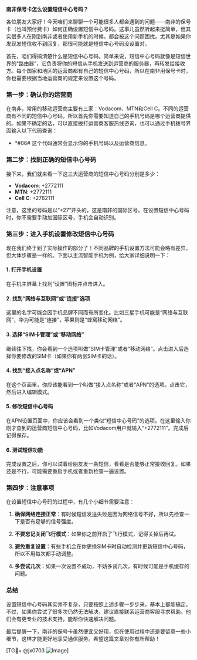 **南非保号卡怎么设置短信中心号码？**

各位朋友大家好！今天咱们来聊聊一个可能很多人都会遇到的问题——南非的保号卡（也叫预付费卡）如何正确设置短信中心号码。这事儿虽然听起来挺简单，但其实很多人在刚到南非或者使用新手机的时候，都会被这个问题困扰。尤其是如果你发现发短信收不到回复，那很可能就是短信中心号码没设置对。

首先，咱们得搞清楚什么是短信中心号码。简单来说，短信中心号码就像是短信世界的“路由器”，它负责将你的短信从手机发送到运营商的服务器，再转发给接收方。每个国家和地区的运营商都有自己的短信中心号码，所以在南非用保号卡时，你也需要根据当地运营商的规定来设置这个号码。

### **第一步：确认你的运营商**
在南非，常用的移动运营商主要有三家：Vodacom、MTN和Cell C。不同的运营商有不同的短信中心号码，所以首先你需要知道自己的手机号码是哪个运营商提供的。如果不确定的话，可以直接拨打运营商客服热线咨询，也可以通过手机拨号界面输入以下代码查询：
- *#06#
这个代码通常会显示你的手机号码以及运营商信息。

### **第二步：找到正确的短信中心号码**
接下来，我们就来看一下这三大运营商的短信中心号码分别是多少：

- **Vodacom**: +2772111
- **MTN**: +2772111
- **Cell C**: +2782111

注意，这里的号码是以“+27”开头的，这是南非的国际区号。在设置短信中心号码时，你不需要手动加国际区号，手机会自动识别。

### **第三步：进入手机设置修改短信中心号码**
现在我们终于到了实际操作的部分了！不同品牌的手机设置方法可能会略有差异，但大体步骤是一样的。下面以主流智能手机为例，给大家详细说明一下：

#### **1. 打开手机设置**
在手机主屏幕上找到“设置”图标并点击进入。

#### **2. 找到“网络与互联网”或“连接”选项**
这里的名字可能会因手机品牌不同而有所变化。比如三星手机可能是“网络与互联网”，华为可能是“连接”，苹果则是“蜂窝移动网络”。

#### **3. 选择“SIM卡管理”或“移动网络”**
继续往下找，你会看到一个选项叫做“SIM卡管理”或者“移动网络”。点击进入后选择你要修改的SIM卡（如果你有两张SIM卡的话）。

#### **4. 找到“接入点名称”或“APN”**
在这个页面里，你应该能看到一个叫做“接入点名称”或者“APN”的选项。点击它，然后进入编辑模式。

#### **5. 修改短信中心号码**
在APN设置页面中，你应该会看到一个类似“短信中心号码”的选项。在这里输入你刚才查到的运营商短信中心号码，比如Vodacom用户就输入“+2772111”。完成后记得保存。

#### **6. 测试短信功能**
完成设置之后，你可以试着给朋友发一条短信，看看是否能够正常接收回复。如果还是不行，可能需要重启手机或者重新检查一遍设置。

### **第四步：注意事项**
在设置短信中心号码的过程中，有几个小细节需要注意：

1. **确保网络连接正常**：有时候短信发送失败是因为网络信号不好，所以先检查一下是否有足够的信号强度。
   
2. **不要忘记关闭飞行模式**：如果你之前开启了飞行模式，记得关掉后再试。

3. **避免重复设置**：有些手机会在你更换SIM卡时自动检测并更新短信中心号码，所以不用每次都手动调整。

4. **多尝试几次**：如果一次设置不成功，不妨多试几次，有时候可能是手机缓存的问题。

### **总结**
设置短信中心号码其实并不复杂，只要按照上述步骤一步步来，基本上都能搞定。不过，如果你尝试了很多次仍然无法解决，建议直接联系运营商客服寻求帮助。他们会有更专业的技术支持，能帮你快速解决问题。

最后提醒一下，南非的保号卡虽然便宜又好用，但在使用过程中还是要留意一些小细节，这样才能更好地享受通信服务。希望这篇文章对你有所帮助！

[TG💪+ @jx0703 ![Image](https://github.com/user-attachments/assets/dbca1d08-cadb-493c-b0ec-ad6f7a83f270)]